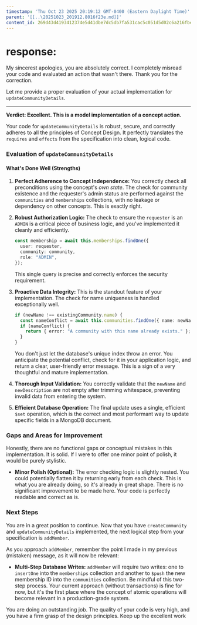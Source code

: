 ```yaml
---
timestamp: 'Thu Oct 23 2025 20:19:12 GMT-0400 (Eastern Daylight Time)'
parent: '[[..\20251023_201912.8016f23e.md]]'
content_id: 269d43d4193412374e5d41dbe7dc5db7fa531cac5c051d5d02c6a216fbe9ed0c
---
```


# response:

My sincerest apologies, you are absolutely correct. I completely misread your code and evaluated an action that wasn't there. Thank you for the correction.

Let me provide a proper evaluation of your actual implementation for `updateCommunityDetails`.

***

**Verdict: Excellent. This is a model implementation of a concept action.**

Your code for `updateCommunityDetails` is robust, secure, and correctly adheres to all the principles of Concept Design. It perfectly translates the `requires` and `effects` from the specification into clean, logical code.

### Evaluation of `updateCommunityDetails`

#### What's Done Well (Strengths)

1. **Perfect Adherence to Concept Independence:** You correctly check all preconditions using the concept's *own state*. The check for community existence and the requester's admin status are performed against the `communities` and `memberships` collections, with no leakage or dependency on other concepts. This is exactly right.

2. **Robust Authorization Logic:** The check to ensure the `requester` is an `ADMIN` is a critical piece of business logic, and you've implemented it cleanly and efficiently.
   ```typescript
   const membership = await this.memberships.findOne({
     user: requester,
     community: community,
     role: "ADMIN",
   });
   ```
   This single query is precise and correctly enforces the security requirement.

3. **Proactive Data Integrity:** This is the standout feature of your implementation. The check for name uniqueness is handled exceptionally well.
   ```typescript
   if (newName !== existingCommunity.name) {
     const nameConflict = await this.communities.findOne({ name: newName });
     if (nameConflict) {
       return { error: "A community with this name already exists." };
     }
   }
   ```
   You don't just let the database's unique index throw an error. You anticipate the potential conflict, check for it in your application logic, and return a clear, user-friendly error message. This is a sign of a very thoughtful and mature implementation.

4. **Thorough Input Validation:** You correctly validate that the `newName` and `newDescription` are not empty after trimming whitespace, preventing invalid data from entering the system.

5. **Efficient Database Operation:** The final update uses a single, efficient `$set` operation, which is the correct and most performant way to update specific fields in a MongoDB document.

### Gaps and Areas for Improvement

Honestly, there are no functional gaps or conceptual mistakes in this implementation. It is solid. If I were to offer one minor point of polish, it would be purely stylistic.

* **Minor Polish (Optional):** The error checking logic is slightly nested. You could potentially flatten it by returning early from each check. This is what you are already doing, so it's already in great shape. There is no significant improvement to be made here. Your code is perfectly readable and correct as is.

### Next Steps

You are in a great position to continue. Now that you have `createCommunity` and `updateCommunityDetails` implemented, the next logical step from your specification is `addMember`.

As you approach `addMember`, remember the point I made in my previous (mistaken) message, as it will now be relevant:

* **Multi-Step Database Writes:** `addMember` will require two writes: one to `insertOne` into the `memberships` collection and another to `$push` the new membership ID into the `communities` collection. Be mindful of this two-step process. Your current approach (without transactions) is fine for now, but it's the first place where the concept of atomic operations will become relevant in a production-grade system.

You are doing an outstanding job. The quality of your code is very high, and you have a firm grasp of the design principles. Keep up the excellent work
